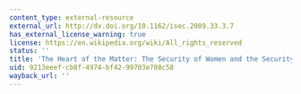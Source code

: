 ```yaml
---
content_type: external-resource
external_url: http://dx.doi.org/10.1162/isec.2009.33.3.7
has_external_license_warning: true
license: https://en.wikipedia.org/wiki/All_rights_reserved
status: ''
title: 'The Heart of the Matter: The Security of Women and the Security of States'
uid: 9213eeef-cb8f-4974-bf42-99703e708c58
wayback_url: ''
---
```

